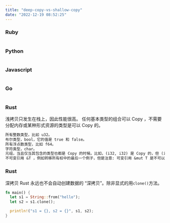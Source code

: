 ```yaml
---
title: "deep-copy-vs-shallow-copy"
date: "2022-12-19 08:52:25"
---
```


### Ruby

```ruby

```

### Python

```python

```

### Javascript

```javascript

```

### Go

```go

```

### Rust

浅拷贝只发生在栈上，因此性能很高。
任何基本类型的组合可以 Copy ，不需要分配内存或某种形式资源的类型是可以 Copy 的。

```markdown
所有整数类型，比如 u32。
布尔类型，bool，它的值是 true 和 false。
所有浮点数类型，比如 f64。
字符类型，char。
元组，当且仅当其包含的类型也都是 Copy 的时候。比如，(i32, i32) 是 Copy 的，但 (i32, String) 就不是。
不可变引用 &T ，例如转移所有权中的最后一个例子，但是注意: 可变引用 &mut T 是不可以 Copy 的
```

### Rust

深拷贝
Rust 永远也不会自动创建数据的 “深拷贝”。除非显式的用`clone()`方法。

```rust
fn main() {
  let s1 = String::from("hello");
  let s2 = s1.clone();

  println!("s1 = {}, s2 = {}", s1, s2);
}

```
